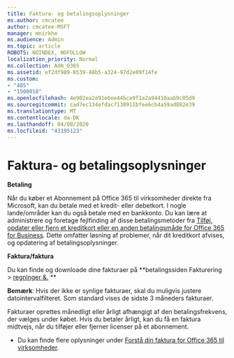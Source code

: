 ```yaml
---
title: Faktura- og betalingsoplysninger
ms.author: cmcatee
author: cmcatee-MSFT
manager: mnirkhe
ms.audience: Admin
ms.topic: article
ROBOTS: NOINDEX, NOFOLLOW
localization_priority: Normal
ms.collection: Adm_O365
ms.assetid: ef2df989-8539-48b5-a324-97d2e09f14fe
ms.custom:
- "485"
- "1500018"
ms.openlocfilehash: 4e902ea2e91e6ee44bce9f1a2a94410aab9c05d9
ms.sourcegitcommit: cad7ec134efdac7130911bfee6cb4a59ad882e39
ms.translationtype: MT
ms.contentlocale: da-DK
ms.lasthandoff: 04/08/2020
ms.locfileid: "43195123"
---
```

# <a name="invoice-and-payment-information"></a>Faktura- og betalingsoplysninger

**Betaling**

Når du køber et Abonnement på Office 365 til virksomheder direkte fra Microsoft, kan du betale med et kredit- eller debetkort.  I nogle lande/områder kan du også betale med en bankkonto.  Du kan lære at administrere og foretage fejlfinding af disse betalingsmetoder fra [Tilføj, opdater eller fjern et kreditkort eller en anden betalingsmåde for Office 365 for Business](https://go.microsoft.com/fwlink/?linkid=2118133).  Dette omfatter løsning af problemer, når dit kreditkort afvises, og opdatering af betalingsoplysninger.

**Faktura/faktura**

Du kan finde og downloade dine fakturaer på **betalingssiden Fakturering > [regninger &.](https://go.microsoft.com/fwlink/p/?linkid=848039) **  

**Bemærk**: Hvis der ikke er synlige fakturaer, skal du muligvis justere datointervalfilteret.  Som standard vises de sidste 3 måneders fakturaer.

Fakturaer oprettes månedligt eller årligt afhængigt af den betalingsfrekvens, der vælges under købet.  Hvis du betaler årligt, kan du få en faktura midtvejs, når du tilføjer eller fjerner licenser på et abonnement.
 
- Du kan finde flere oplysninger under [Forstå din faktura for Office 365 til virksomheder](https://go.microsoft.com/fwlink/?linkid=2119101).
